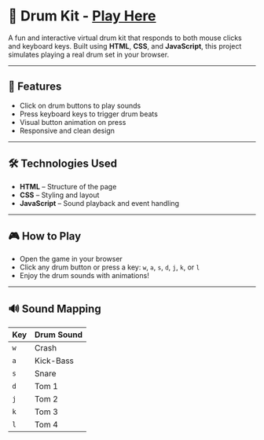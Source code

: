 # 🥁 Drum Kit - [Play Here](https://muthukumar-1612.github.io/Drum-Kit/)

A fun and interactive virtual drum kit that responds to both mouse clicks and keyboard keys. Built using **HTML**, **CSS**, and **JavaScript**, this project simulates playing a real drum set in your browser.

---

## 📌 Features

- Click on drum buttons to play sounds
- Press keyboard keys to trigger drum beats
- Visual button animation on press
- Responsive and clean design

---

## 🛠️ Technologies Used

- **HTML** – Structure of the page  
- **CSS** – Styling and layout  
- **JavaScript** – Sound playback and event handling

---

## 🎮 How to Play

- Open the game in your browser  
- Click any drum button or press a key: `w`, `a`, `s`, `d`, `j`, `k`, or `l`  
- Enjoy the drum sounds with animations!

---

## 🔊 Sound Mapping

| Key | Drum Sound  |
|-----|-------------|
| `w` | Crash       |
| `a` | Kick-Bass   |
| `s` | Snare       |
| `d` | Tom 1       |
| `j` | Tom 2       |
| `k` | Tom 3       |
| `l` | Tom 4       |
